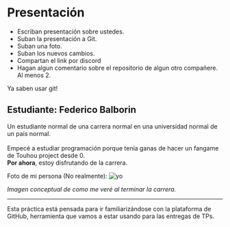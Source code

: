 # Presentación

- Escriban presentación sobre ustedes.
- Suban la presentación a Git.
- Suban una foto.
- Suban los nuevos cambios.
- Compartan el link por discord
- Hagan algun comentario sobre el repositorio de algun otro compañere. Al menos 2.

Ya saben usar git!


## Estudiante: Federico Balborin

Un estudiante normal de una carrera normal en una universidad normal de un país normal.
<br>
<br>Empecé a estudiar programación porque tenía ganas de hacer un fangame de Touhou project desde 0.
<br>**Por ahora**, estoy disfrutando de la carrera.

Foto de mi persona (No realmente):
![yo](https://static.tvtropes.org/pmwiki/pub/images/Steven_Seagal_00231_8426.jpg)

*Imagen conceptual de como me veré al terminar la carrera.*

------

Esta práctica está pensada para ir familiarizándose con la plataforma de GitHub, herramienta que vamos a estar usando para las entregas de TPs.
